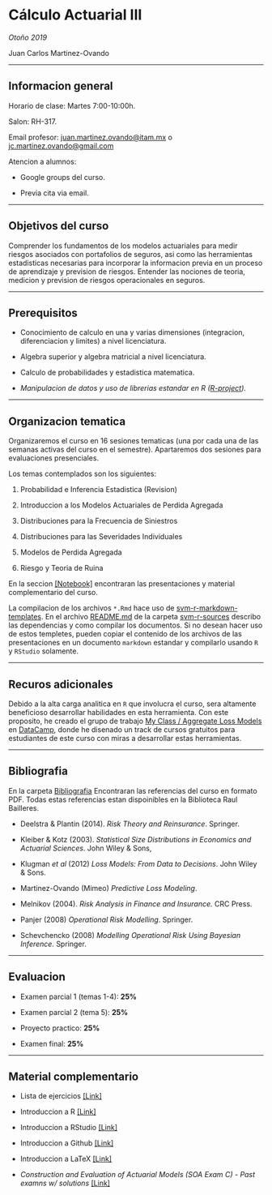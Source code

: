# Cálculo Actuarial III

*Otoño 2019*

Juan Carlos Martinez-Ovando

---

## Informacion general

Horario de clase: Martes 7:00-10:00h.

Salon: RH-317.

Email profesor: juan.martinez.ovando@itam.mx o jc.martinez.ovando@gmail.com

Atencion a alumnos: 

* Google groups del curso.

* Previa cita via email.

---

## Objetivos del curso

Comprender los fundamentos de los modelos actuariales para medir riesgos asociados con portafolios de seguros, asi como las herramientas estadisticas necesarias para incorporar la informacion previa en un proceso de aprendizaje y prevision de riesgos. Entender las nociones de teoria, medicion y prevision de riesgos operacionales en seguros.

--- 

## Prerequisitos

* Conocimiento de calculo en una y varias dimensiones (integracion, diferenciacion y limites) a nivel licenciatura. 

* Algebra superior y algebra matricial a nivel licenciatura. 

* Calculo de probabilidades y estadistica matematica.

* _Manipulacion de datos y uso de librerias estandar en R ([R-project](https://www.r-project.org/))._

---

## Organizacion tematica

Organizaremos el curso en 16 sesiones tematicas (una por cada una de las semanas activas del curso en el semestre). Apartaremos dos sesiones para evaluaciones presenciales.

Los temas contemplados son los siguientes:

1. Probabilidad e Inferencia Estadistica (Revision)

2. Introduccion a los Modelos Actuariales de Perdida Agregada

3. Distribuciones para la Frecuencia de Siniestros

4. Distribuciones para las Severidades Individuales

5. Modelos de Perdida Agregada

6. Riesgo y Teoria de Ruina

En la seccion [[Notebook]](https://github.com/JCMO-ITAM/act11302_2019b_carpeta/tree/master/Notebook) encontraran las presentaciones y material complementario del curso. 

La compilacion de los archivos `*.Rmd` hace uso de [svm-r-markdown-templates](https://github.com/svmiller/svm-r-markdown-templates). En el archivo [README.md](https://github.com/JCMO-ITAM/act11302_2019b_carpeta/blob/master/svm-r-sources/README.md) de la carpeta [svm-r-sources](https://github.com/JCMO-ITAM/act11302_2019b_carpeta/blob/master/svm-r-sources/) describo las dependencias y como compilar los documentos. Si no desean hacer uso de estos templetes, pueden copiar el contenido de los archivos de las presentaciones en un documento `markdown` estandar y compilarlo usando `R` y `RStudio` solamente.

---

## Recuros adicionales

Debido a la alta carga analitica en `R` que involucra el curso, sera altamente beneficioso desarrollar habilidades en esta herramienta. Con este proposito, he creado el grupo de trabajo [My Class / Aggregate Loss Models](https://www.datacamp.com/enterprise/aggregate-loss-models) en [DataCamp](https://www.datacamp.com/), donde he disenado un track de cursos gratuitos para estudiantes de este curso con miras a desarrollar estas herramientas.

---

## Bibliografia

En la carpeta [Bibliografia](https://github.com/JCMO-ITAM/act11302_2019a_carpeta/tree/master/Bibliografia) Encontraran las referencias del curso en formato PDF. Todas estas referencias estan dispoinibles en la Biblioteca Raul Bailleres.

* Deelstra & Plantin (2014). *Risk Theory and Reinsurance*. Springer.

* Kleiber & Kotz (2003). *Statistical Size Distributions in Economics and Actuarial Sciences*. John Wiley & Sons,

* Klugman *et al* (2012) *Loss Models: From Data to Decisions*. John Wiley & Sons.

* Martinez-Ovando (Mimeo) *Predictive Loss Modeling*.

* Melnikov (2004). *Risk Analysis in Finance and Insurance.* CRC Press. 

* Panjer (2008) *Operational Risk Modelling*. Springer.

* Schevchencko (2008) *Modelling Operational Risk Using Bayesian Inference.* Springer.

---

## Evaluacion

* Examen parcial 1 (temas 1-4): **25%**

* Examen parcial 2 (tema 5): **25%**

* Proyecto practico: **25%**

* Examen final: **25%**


---

## Material complementario

* Lista de ejercicios [[Link]](https://github.com/jcmartinezovando/act11302/blob/master/Complementarios/act11302_2018b_listaejercicios.pdf)

* Introduccion a R [[Link]](https://cran.r-project.org/doc/contrib/R-intro-1.1.0-espanol.1.pdf)

* Introduccion a RStudio [[Link]](http://webcache.googleusercontent.com/search?q=cache:pA1vwDGajEIJ:wpd.ugr.es/~bioestad/wp-content/uploads/Instalaci%25C3%25B3n-e-introducci%25C3%25B3n-a-R-RStudio-y-R-Commander.pdf+&cd=11&hl=en&ct=clnk&gl=mx&client=firefox-b-ab)

* Introduccion a Github [[Link]](http://conociendogithub.readthedocs.io/en/latest/data/introduccion/)

* Introduccion a LaTeX [[Link]](https://services.math.duke.edu/computing/tex/latex.html)

* *Construction and Evaluation of Actuarial Models (SOA Exam C) - Past examns w/ solutions* [[Link]](https://www.soa.org/education/exam-req/syllabus-study-materials/edu-multiple-choice-exam.aspx)



